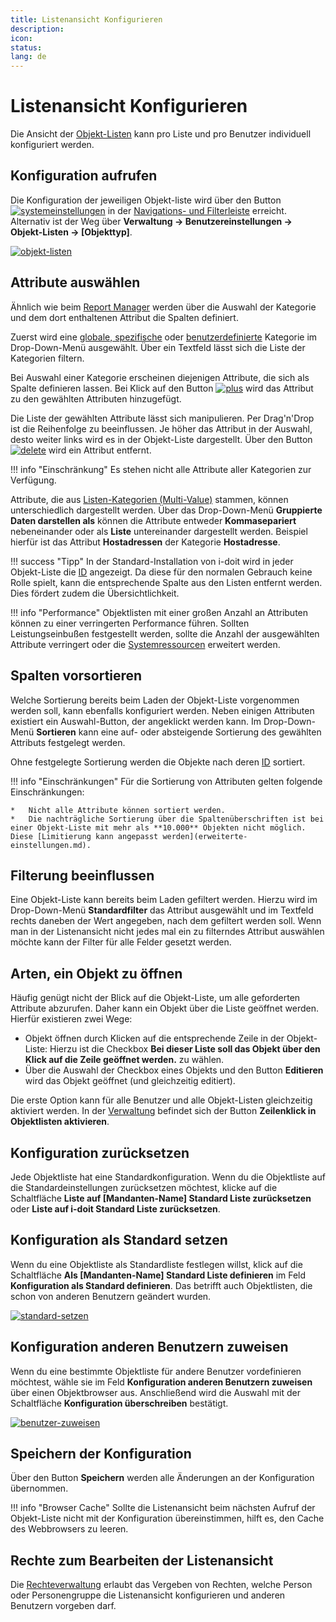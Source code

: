 ```yaml
---
title: Listenansicht Konfigurieren
description:
icon:
status:
lang: de
---
```


# Listenansicht Konfigurieren

Die Ansicht der [Objekt-Listen](index.md) kann pro Liste und pro Benutzer individuell konfiguriert werden.

## Konfiguration aufrufen

Die Konfiguration der jeweiligen Objekt-liste wird über den Button [![systemeinstellungen](../../assets/images/de/grundlagen/listenansicht-konfigurieren/1-lk.svg)](../../assets/images/de/grundlagen/listenansicht-konfigurieren/1-lk.svg) in der [Navigations- und Filterleiste](navigieren-und-filtern.md) erreicht. Alternativ ist der Weg über **Verwaltung → Benutzereinstellungen → Objekt-Listen → [Objekttyp]**.

[![objekt-listen](../../assets/images/de/grundlagen/listenansicht-konfigurieren/2-lk.png)](../../assets/images/de/grundlagen/listenansicht-konfigurieren/2-lk.png)

## Attribute auswählen

Ähnlich wie beim [Report Manager](../../auswertungen/report-manager.md) werden über die Auswahl der Kategorie und dem dort enthaltenen Attribut die Spalten definiert.

Zuerst wird eine [globale, spezifische](../struktur-it-dokumentation.md) oder [benutzerdefinierte](../benutzerdefinierte-kategorien.md) Kategorie im Drop-Down-Menü ausgewählt. Über ein Textfeld lässt sich die Liste der Kategorien filtern.

Bei Auswahl einer Kategorie erscheinen diejenigen Attribute, die sich als Spalte definieren lassen. Bei Klick auf den Button [![plus](../../assets/images/de/grundlagen/listenansicht-konfigurieren/3-lk.svg)](../../assets/images/de/grundlagen/listenansicht-konfigurieren/3-lk.svg) wird das Attribut zu den gewählten Attributen hinzugefügt.

Die Liste der gewählten Attribute lässt sich manipulieren. Per Drag'n'Drop ist die Reihenfolge zu beeinflussen. Je höher das Attribut in der Auswahl, desto weiter links wird es in der Objekt-Liste dargestellt. Über den Button [![delete](../../assets/images/de/grundlagen/listenansicht-konfigurieren/4-lk.svg)](../../assets/images/de/grundlagen/listenansicht-konfigurieren/4-lk.svg) wird ein Attribut entfernt.

!!! info "Einschränkung"
    Es stehen nicht alle Attribute aller Kategorien zur Verfügung.

Attribute, die aus [Listen-Kategorien (Multi-Value)](../struktur-it-dokumentation.md) stammen, können unterschiedlich dargestellt werden. Über das Drop-Down-Menü **Gruppierte Daten darstellen als** können die Attribute entweder **Kommasepariert** nebeneinander oder als **Liste** untereinander dargestellt werden. Beispiel hierfür ist das Attribut **Hostadressen** der Kategorie **Hostadresse**.

!!! success "Tipp"
    In der Standard-Installation von i-doit wird in jeder Objekt-Liste die [ID](../eindeutige-referenzierungen.md) angezeigt. Da diese für den normalen Gebrauch keine Rolle spielt, kann die entsprechende Spalte aus den Listen entfernt werden. Dies fördert zudem die Übersichtlichkeit.

!!! info "Performance"
    Objektlisten mit einer großen Anzahl an Attributen können zu einer verringerten Performance führen. Sollten Leistungseinbußen festgestellt werden, sollte die Anzahl der ausgewählten Attribute verringert oder die [Systemressourcen](../../installation/systemvoraussetzungen.md) erweitert werden.

## Spalten vorsortieren

Welche Sortierung bereits beim Laden der Objekt-Liste vorgenommen werden soll, kann ebenfalls konfiguriert werden. Neben einigen Attributen existiert ein Auswahl-Button, der angeklickt werden kann. Im Drop-Down-Menü **Sortieren** kann eine auf- oder absteigende Sortierung des gewählten Attributs festgelegt werden.

Ohne festgelegte Sortierung werden die Objekte nach deren [ID](../eindeutige-referenzierungen.md) sortiert.

!!! info "Einschränkungen"
    Für die Sortierung von Attributen gelten folgende Einschränkungen:

    *   Nicht alle Attribute können sortiert werden.
    *   Die nachträgliche Sortierung über die Spaltenüberschriften ist bei einer Objekt-Liste mit mehr als **10.000** Objekten nicht möglich. Diese [Limitierung kann angepasst werden](erweiterte-einstellungen.md).

## Filterung beeinflussen

Eine Objekt-Liste kann bereits beim Laden gefiltert werden. Hierzu wird im Drop-Down-Menü **Standardfilter** das Attribut ausgewählt und im Textfeld rechts daneben der Wert angegeben, nach dem gefiltert werden soll. Wenn man in der Listenansicht nicht jedes mal ein zu filterndes Attribut auswählen möchte kann der Filter für alle Felder gesetzt werden.

## Arten, ein Objekt zu öffnen

Häufig genügt nicht der Blick auf die Objekt-Liste, um alle geforderten Attribute abzurufen. Daher kann ein Objekt über die Liste geöffnet werden. Hierfür existieren zwei Wege:

*   Objekt öffnen durch Klicken auf die entsprechende Zeile in der Objekt-Liste: Hierzu ist die Checkbox **Bei dieser Liste soll das Objekt über den Klick auf die Zeile geöffnet werden.** zu wählen.
*   Über die Auswahl der Checkbox eines Objekts und den Button **Editieren** wird das Objekt geöffnet (und gleichzeitig editiert).

Die erste Option kann für alle Benutzer und alle Objekt-Listen gleichzeitig aktiviert werden. In der [Verwaltung](../../administration/verwaltung/mandanten-name-verwaltung/systemreparatur-und-bereinigung.md#datenbank) befindet sich der Button **Zeilenklick in Objektlisten aktivieren**.

## Konfiguration zurücksetzen

Jede Objektliste hat eine Standardkonfiguration. Wenn du die Objektliste auf die Standardeinstellungen zurücksetzen möchtest, klicke auf die Schaltfläche **Liste auf [Mandanten-Name] Standard Liste zurücksetzen** oder **Liste auf i-doit Standard Liste zurücksetzen**.

## Konfiguration als Standard setzen

Wenn du eine Objektliste als Standardliste festlegen willst, klick auf die Schaltfläche **Als [Mandanten-Name] Standard Liste definieren** im Feld **Konfiguration als Standard definieren**. Das betrifft auch Objektlisten, die schon von anderen Benutzern geändert wurden.

[![standard-setzen](../../assets/images/de/grundlagen/listenansicht-konfigurieren/5-lk.png)](../../assets/images/de/grundlagen/listenansicht-konfigurieren/5-lk.png)

## Konfiguration anderen Benutzern zuweisen

Wenn du eine bestimmte Objektliste für andere Benutzer vordefinieren möchtest, wähle sie im Feld **Konfiguration anderen Benutzern zuweisen** über einen Objektbrowser aus. Anschließend wird die Auswahl mit der Schaltfläche **Konfiguration überschreiben** bestätigt.

[![benutzer-zuweisen](../../assets/images/de/grundlagen/listenansicht-konfigurieren/6-lk.png)](../../assets/images/de/grundlagen/listenansicht-konfigurieren/6-lk.png)

## Speichern der Konfiguration

Über den Button **Speichern** werden alle Änderungen an der Konfiguration übernommen.

!!! info "Browser Cache"
    Sollte die Listenansicht beim nächsten Aufruf der Objekt-Liste nicht mit der Konfiguration übereinstimmen, hilft es, den Cache des Webbrowsers zu leeren.

## Rechte zum Bearbeiten der Listenansicht

Die [Rechteverwaltung](../../effizientes-dokumentieren/rechteverwaltung/cmdb.md) erlaubt das Vergeben von Rechten, welche Person oder Personengruppe die Listenansicht konfigurieren und anderen Benutzern vorgeben darf.
